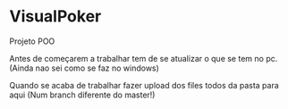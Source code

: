 # VisualPoker
Projeto POO

Antes de começarem a trabalhar tem de se atualizar o que se tem no pc. (Ainda nao sei como se faz no windows)

Quando se acaba de trabalhar fazer upload dos files todos da pasta para aqui (Num branch diferente do master!)
